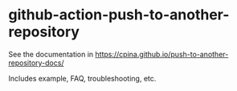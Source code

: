 # github-action-push-to-another-repository

See the documentation in https://cpina.github.io/push-to-another-repository-docs/

Includes example, FAQ, troubleshooting, etc.

